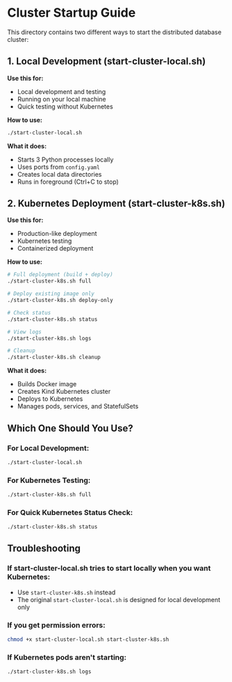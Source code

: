# Cluster Startup Guide

This directory contains two different ways to start the distributed database cluster:

## 1. Local Development (start-cluster-local.sh)

**Use this for:**
- Local development and testing
- Running on your local machine
- Quick testing without Kubernetes

**How to use:**
```bash
./start-cluster-local.sh
```

**What it does:**
- Starts 3 Python processes locally
- Uses ports from `config.yaml`
- Creates local data directories
- Runs in foreground (Ctrl+C to stop)

## 2. Kubernetes Deployment (start-cluster-k8s.sh)

**Use this for:**
- Production-like deployment
- Kubernetes testing
- Containerized deployment

**How to use:**
```bash
# Full deployment (build + deploy)
./start-cluster-k8s.sh full

# Deploy existing image only
./start-cluster-k8s.sh deploy-only

# Check status
./start-cluster-k8s.sh status

# View logs
./start-cluster-k8s.sh logs

# Cleanup
./start-cluster-k8s.sh cleanup
```

**What it does:**
- Builds Docker image
- Creates Kind Kubernetes cluster
- Deploys to Kubernetes
- Manages pods, services, and StatefulSets

## Which One Should You Use?

### For Local Development:
```bash
./start-cluster-local.sh
```

### For Kubernetes Testing:
```bash
./start-cluster-k8s.sh full
```

### For Quick Kubernetes Status Check:
```bash
./start-cluster-k8s.sh status
```

## Troubleshooting

### If start-cluster-local.sh tries to start locally when you want Kubernetes:
- Use `start-cluster-k8s.sh` instead
- The original `start-cluster-local.sh` is designed for local development only

### If you get permission errors:
```bash
chmod +x start-cluster-local.sh start-cluster-k8s.sh
```

### If Kubernetes pods aren't starting:
```bash
./start-cluster-k8s.sh logs
```